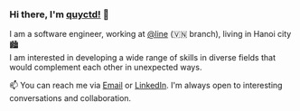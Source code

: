 ### Hi there, I'm [quyctd!](https://github.com/quyctd) 👋

I am a software engineer, working at [@line](https://github.com/line) (🇻🇳 branch), living in Hanoi city 🏙
<br/>
I am interested in developing a wide range of skills in diverse fields that would complement each other in unexpected ways.
<br/>

📫 You can reach me via <a href="mailto:quy.dc98@gmail.com" target="_blank">Email</a> or <a href="https://www.linkedin.com/in/quyctd/" target="_blank">LinkedIn</a>. I'm always open to interesting conversations and collaboration.
<!-- 
<a href="https://github.com/quyctd/quyctd">
  <img src="https://github-readme-stats.vercel.app/api?username=quyctd&count_private=true">
</a>
 -->
